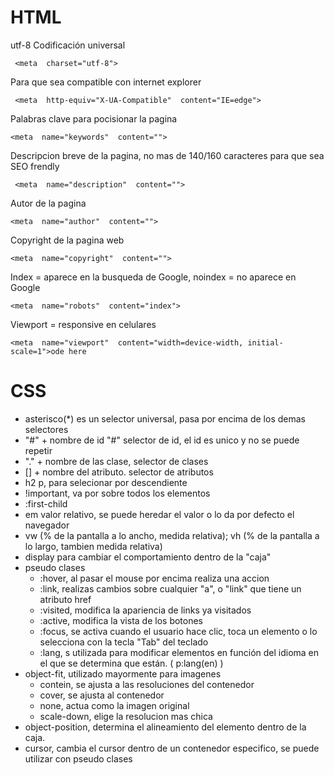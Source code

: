 # HTML

utf-8 Codificación universal 
  
     <meta  charset="utf-8">
Para que sea compatible con internet explorer

     <meta  http-equiv="X-UA-Compatible"  content="IE=edge">
Palabras clave para pocisionar la pagina

    <meta  name="keywords"  content=""> 
Descripcion breve de la pagina, no mas de 140/160 caracteres para que sea SEO frendly

     <meta  name="description"  content="">
Autor de la pagina

    <meta  name="author"  content="">
Copyright de la pagina web

    <meta  name="copyright"  content="">
Index = aparece en la busqueda de Google, noindex = no aparece en Google

    <meta  name="robots"  content="index">
Viewport = responsive en celulares

    <meta  name="viewport"  content="width=device-width, initial-scale=1">ode here

# CSS

 

 - asterisco(*) es un selector universal, pasa por encima de los demas selectores
-  "#" + nombre de id "#" selector de id, el id es unico y no se puede repetir
 - "." + nombre de las clase, selector de clases
 - [] + nombre del atributo. selector de atributos
- h2 p, para selecionar por descendiente
- !important, va por sobre todos los elementos
- :first-child
- em valor relativo, se puede heredar el valor o lo da por defecto el navegador
- vw (% de la pantalla a lo ancho, medida relativa); vh (% de la pantalla a lo largo, tambien medida relativa)
- display para cambiar el comportamiento dentro de la "caja"
- pseudo clases
    - :hover, al pasar el mouse por encima realiza una accion
    - :link, realizas cambios sobre cualquier  "a", o "link" que tiene un atributo href
    - :visited, modifica la apariencia de links ya visitados
    - :active, modifica la vista de los botones
    - :focus, se activa cuando el usuario hace clic, toca un elemento o lo selecciona con la tecla "Tab" del teclado
    - :lang, s utilizada para modificar elementos en función del idioma en el que se determina que están. ( p:lang(en) ) 
- object-fit, utilizado mayormente para imagenes
    - contein, se ajusta a las resoluciones del contenedor
    - cover, se ajusta al contenedor 
    - none, actua como la imagen original
    - scale-down, elige la resolucion mas chica
- object-position, determina el alineamiento del elemento dentro de la caja.
- cursor, cambia el cursor dentro de un contenedor especifico, se puede utilizar con pseudo clases
